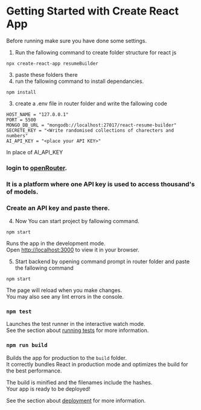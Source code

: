 # Getting Started with Create React App
Before running make sure you have done some settings.
1) Run the fallowing command to create folder structure for react js
```
npx create-react-app resumeBuilder
```
3) paste these folders there
4) run the fallowing command to install dependancies.
```
npm install
```
3) create a .env file in router folder and write the fallowing code

```
HOST_NAME = "127.0.0.1"
PORT = 5500
MONGO_DB_URL = "mongodb://localhost:27017/react-resume-builder"
SECRETE_KEY = "<Write randomised collections of charecters and numbers"
AI_API_KEY = "<place your API KEY>"
```
In place of AI_API_KEY 
  ### login to [openRouter](https://openrouter.ai/).
  ### It is a platform where one API key is used to access thousand's of models.
  ### Create an API key and paste there.
4) Now You can start project by fallowing command.
```
npm start
```

Runs the app in the development mode.\
Open [http://localhost:3000](http://localhost:3000) to view it in your browser.


5) Start backend by opening command prompt in router folder and paste the fallowing command
```
npm start
```
The page will reload when you make changes.\
You may also see any lint errors in the console.

### `npm test`

Launches the test runner in the interactive watch mode.\
See the section about [running tests](https://facebook.github.io/create-react-app/docs/running-tests) for more information.

### `npm run build`

Builds the app for production to the `build` folder.\
It correctly bundles React in production mode and optimizes the build for the best performance.

The build is minified and the filenames include the hashes.\
Your app is ready to be deployed!

See the section about [deployment](https://facebook.github.io/create-react-app/docs/deployment) for more information.
